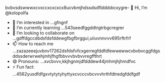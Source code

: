 bvbvsdswwwxcvxccxcxcxcx8ucvbmjhdssdsdfbbbbbcxygre- 👋 Hi, I’m @kolopolfa
- 👀 I’m interested in ...gfngnf
- 🌱 I’m currently learning ...543seedfggddtrgtrbgcregrer
- 💞️ I’m looking to collaborate on ...gdffdgccdbdsfdsfddewgfbgfbrggui,uiiuvnnvvv695rftrfrf
- 📫 How to reach me ...zazazeeejuvbnv17262dsfdsfvfcxgerregfddfdfewwewwcvbvbvcggfdgsddssderwrwehjmhjfhgfbbvvvbvbvvregffthrt
- 😄 Pronouns: ...xvcbvvv,kkjhgnmjdfdddew44jmhmjhjhmdfvc
- ⚡ Fun fact: ...4562yusdfdfgxvtytytyhyttyxcvcccvbcvvvhrthfdtredgfddfgdf
<!---bvfv15sddsj,kj,kerxvcfsscgcfewfdscdsnvbvbnnvbvnb
kolopolfa/kolopolfa is a ✨ special ✨ repository bdsrwefecause its `README.md` (this file) appears on your GitHub profile.564552wrddhjmhjmhjd
You can click the Preview link to take a look at your changes.543hnjmmjjmkui36363gbfnhbvcccccv
wrewfhhgngh
dbg
hhhhgghyhyh

